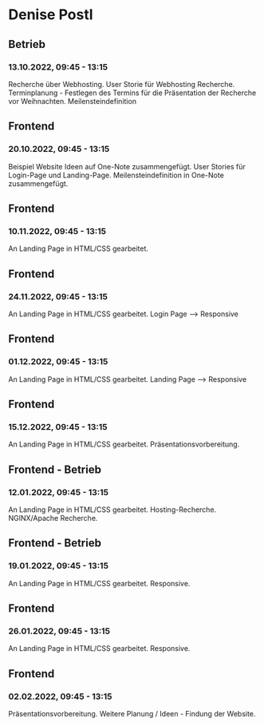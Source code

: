 # Denise Postl


## Betrieb
### 13.10.2022, 09:45 - 13:15
Recherche über Webhosting. 
User Storie für Webhosting Recherche.
Terminplanung - Festlegen des Termins für die Präsentation der Recherche vor Weihnachten.
Meilensteindefinition 

## Frontend
### 20.10.2022, 09:45 - 13:15
Beispiel Website Ideen auf One-Note zusammengefügt.
User Stories für Login-Page und Landing-Page.
Meilensteindefinition in One-Note zusammengefügt.


## Frontend
### 10.11.2022, 09:45 - 13:15
An Landing Page in HTML/CSS gearbeitet.

## Frontend
### 24.11.2022, 09:45 - 13:15
An Landing Page in HTML/CSS gearbeitet.
Login Page --> Responsive

## Frontend
### 01.12.2022, 09:45 - 13:15
An Landing Page in HTML/CSS gearbeitet.
Landing Page --> Responsive

## Frontend
### 15.12.2022, 09:45 - 13:15
An Landing Page in HTML/CSS gearbeitet.
Präsentationsvorbereitung.

## Frontend - Betrieb
### 12.01.2022, 09:45 - 13:15
An Landing Page in HTML/CSS gearbeitet.
Hosting-Recherche. NGINX/Apache Recherche.

## Frontend - Betrieb
### 19.01.2022, 09:45 - 13:15
An Landing Page in HTML/CSS gearbeitet.
Responsive.

## Frontend 
### 26.01.2022, 09:45 - 13:15
An Landing Page in HTML/CSS gearbeitet.
Responsive.

## Frontend 
### 02.02.2022, 09:45 - 13:15
Präsentationsvorbereitung.
Weitere Planung / Ideen - Findung der Website.

